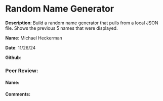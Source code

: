 # Random Name Generator

**Description**: Build a random name generator that pulls from a local JSON file. Shows the previous 5 names that were displayed.

**Name**: Michael Heckerman

**Date**: 11/26/24

**Github**:

### Peer Review:

#### **Name**:

#### **Comments**: